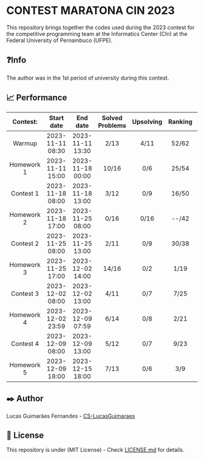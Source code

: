 # CONTEST MARATONA CIN 2023

This repository brings together the codes used during the 2023 contest for the competitive programming team at the Informatics Center (CIn) at the Federal University of Pernambuco (UFPE).

## ❓Info
The author was in the 1st period of university during this contest.

## 📈 Performance
|  Contest:  |    Start date    |     End date     | Solved Problems | Upsolving | Ranking | Penalty |
|:----------:|:----------------:|:----------------:|:---------------:|:---------:|:-------:|:-------:|
|   Warmup   | 2023-11-11 08:30 | 2023-11-11 13:30 |       2/13      |    4/11   |  52/62  |   189   |
| Homework 1 | 2023-11-11 15:00 | 2023-11-18 00:00 |      10/16      |    0/6    |  25/54  |  52834  |
|  Contest 1 | 2023-11-18 08:00 | 2023-11-18 13:00 |       3/12      |    0/9    |  16/50  |   251   |
| Homework 2 | 2023-11-18 17:00 | 2023-11-25 08:00 |       0/16      |    0/16   |  --/42  |    0    |
|  Contest 2 | 2023-11-25 08:00 | 2023-11-25 13:00 |       2/11      |    0/9    |  30/38  |   207   |
| Homework 3 | 2023-11-25 17:00 | 2023-12-02 14:00 |      14/16      |    0/2    |   1/19  |  65947  |
|  Contest 3 | 2023-12-02 08:00 | 2023-12-02 13:00 |       4/11      |    0/7    |   7/25  |   642   |
| Homework 4 | 2023-12-02 23:59 | 2023-12-09 07:59 |       6/14      |    0/8    |   2/21  |  21976  |
|  Contest 4 | 2023-12-09 08:00 | 2023-12-09 13:00 |       5/12      |    0/7    |   9/23  |   709   |
| Homework 5 | 2023-12-09 18:00 | 2023-12-15 18:00 |       7/13      |    0/6    |   3/9   |  32179  |

## ✒️ Author
Lucas Guimarães Fernandes - [CS-LucasGuimaraes](https://github.com/CS-LucasGuimaraes)
## 📄 License
This repository is under (MIT License) - Check [LICENSE.md](https://github.com/CS-LucasGuimaraes/MaratonaCin2023/blob/main/LICENSE) for details.
 